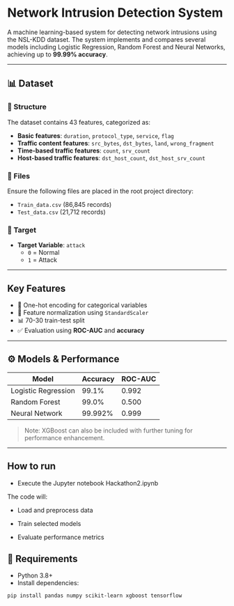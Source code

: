 #  Network Intrusion Detection System

A machine learning-based system for detecting network intrusions using the NSL-KDD dataset. The system implements and compares several models including Logistic Regression, Random Forest and Neural Networks, achieving up to **99.99% accuracy**.

---

## 📊 Dataset

### 🔹 Structure
The dataset contains 43 features, categorized as:

- **Basic features**: `duration`, `protocol_type`, `service`, `flag`
- **Traffic content features**: `src_bytes`, `dst_bytes`, `land`, `wrong_fragment`
- **Time-based traffic features**: `count`, `srv_count`
- **Host-based traffic features**: `dst_host_count`, `dst_host_srv_count`

### 🔹 Files
Ensure the following files are placed in the root project directory:

- `Train_data.csv` (86,845 records)
- `Test_data.csv` (21,712 records)

### 🔹 Target
- **Target Variable**: `attack`  
  - `0` = Normal  
  - `1` = Attack

---

##  Key Features

- 🧠 One-hot encoding for categorical variables
- 📏 Feature normalization using `StandardScaler`
- 📊 70-30 train-test split
- ✅ Evaluation using **ROC-AUC** and **accuracy**

---

## ⚙️ Models & Performance

| Model               | Accuracy | ROC-AUC |
|--------------------|----------|---------|
| Logistic Regression| 99.1%    | 0.992   |
| Random Forest      | 99.0%    | 0.500   |
| Neural Network     | 99.992%  | 0.999   |

> Note: XGBoost can also be included with further tuning for performance enhancement.

---
## How to run

- Execute the Jupyter notebook Hackathon2.ipynb

The code will:

- Load and preprocess data

- Train selected models

- Evaluate performance metrics

## 🧰 Requirements

- Python 3.8+
- Install dependencies:

```bash
pip install pandas numpy scikit-learn xgboost tensorflow

 
